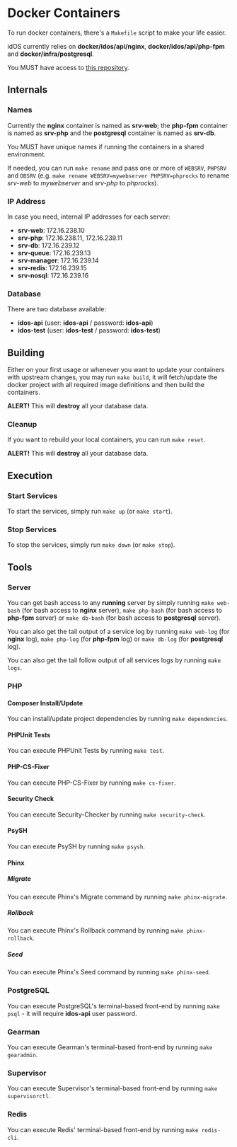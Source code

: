 # Docker Containers

To run docker containers, there's a `Makefile` script to make your life easier.

idOS currently relies on **docker/idos/api/nginx**, **docker/idos/api/php-fpm** and **docker/infra/postgresql**.

You MUST have access to [this repository](https://bitbucket.org/veridu/docker).

## Internals

### Names

Currently the **nginx** container is named as **srv-web**; the **php-fpm** container is named as **srv-php** and the **postgresql** container is named as **srv-db**.

You MUST have unique names if running the containers in a shared environment.

If needed, you can run `make rename` and pass one or more of `WEBSRV`, `PHPSRV` and `DBSRV` (e.g. `make rename WEBSRV=mywebserver PHPSRV=phprocks` to rename *srv-web* to *mywebserver* and *srv-php* to *phprocks*).

### IP Address

In case you need, internal IP addresses for each server:

- **srv-web**: 172.16.238.10
- **srv-php**: 172.16.238.11, 172.16.239.11
- **srv-db**: 172.16.239.12
- **srv-queue**: 172.16.239.13
- **srv-manager**: 172.16.239.14
- **srv-redis**: 172.16.239.15
- **srv-nosql**: 172.16.239.16

### Database

There are two database available:

- **idos-api** (user: **idos-api** / password: **idos-api**)
- **idos-test** (user: **idos-test** / password: **idos-test**)

## Building

Either on your first usage or whenever you want to update your containers with upstream changes, you may run `make build`, it will fetch/update the docker project with all required image definitions and then build the containers.

**ALERT!** This will **destroy** all your database data.

### Cleanup

If you want to rebuild your local containers, you can run `make reset`.

**ALERT!** This will **destroy** all your database data.

## Execution

### Start Services

To start the services, simply run `make up` (or `make start`).

### Stop Services

To stop the services, simply run `make down` (or `make stop`).

## Tools

### Server

You can get bash access to any **running** server by simply running `make web-bash` (for bash access to **nginx** server), `make php-bash` (for bash access to **php-fpm** server) or `make db-bash` (for bash access to **postgresql** server).

You can also get the tail output of a service log by running `make web-log` (for **nginx** log), `make php-log` (for **php-fpm** log) or `make db-log` (for **postgresql** log).

You can also get the tail follow output of all services logs by running `make logs`.

### PHP

#### Composer Install/Update

You can install/update project dependencies by running `make dependencies`.

#### PHPUnit Tests

You can execute PHPUnit Tests by running `make test`.

#### PHP-CS-Fixer

You can execute PHP-CS-Fixer by running `make cs-fixer`.

#### Security Check

You can execute Security-Checker by running `make security-check`.

#### PsySH

You can execute PsySH by running `make psysh`.

#### Phinx

##### Migrate

You can execute Phinx's Migrate command by running `make phinx-migrate`.

##### Rollback

You can execute Phinx's Rollback command by running `make phinx-rollback`.

##### Seed

You can execute Phinx's Seed command by running `make phinx-seed`.

### PostgreSQL

You can execute PostgreSQL's terminal-based front-end by running `make psql` - it will require **idos-api** user password.

### Gearman

You can execute Gearman's terminal-based front-end by running `make gearadmin`.

### Supervisor

You can execute Supervisor's terminal-based front-end by running `make supervisorctl`.

### Redis

You can execute Redis' terminal-based front-end by running `make redis-cli`.
